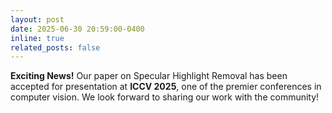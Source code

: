 ```yaml
---
layout: post
date: 2025-06-30 20:59:00-0400
inline: true
related_posts: false
---
```


**Exciting News!** Our paper on Specular Highlight Removal has been accepted for presentation at **ICCV 2025**,  one of the premier conferences in computer vision. We look forward to sharing our work with the community!

